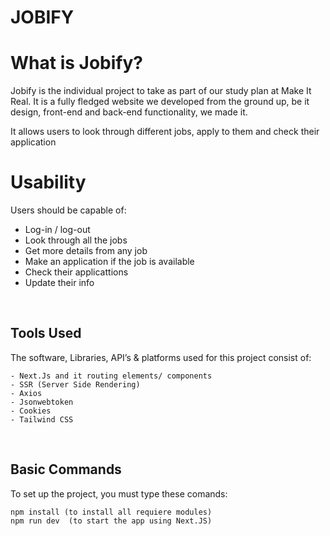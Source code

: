 # **JOBIFY**

# **What is Jobify?**

Jobify is the individual project to take as part of our
study plan at Make It Real. It is a fully fledged website we
developed from the ground up, be it design, front-end and back-end
functionality, we made it. 

It allows users to look through different jobs, apply to them and check their application
<br />

# **Usability**

Users should be capable of:

- Log-in / log-out
- Look through all the jobs
- Get more details from any job
- Make an application if the job is available
- Check their applicattions
- Update their info
<br />

## **Tools Used**

The software, Libraries, API’s & platforms used for this project
consist of:

```
- Next.Js and it routing elements/ components 
- SSR (Server Side Rendering)
- Axios
- Jsonwebtoken
- Cookies
- Tailwind CSS
```

<br />

## **Basic Commands**

To set up the project, you must type these comands:

```
npm install (to install all requiere modules)
npm run dev  (to start the app using Next.JS)
```





